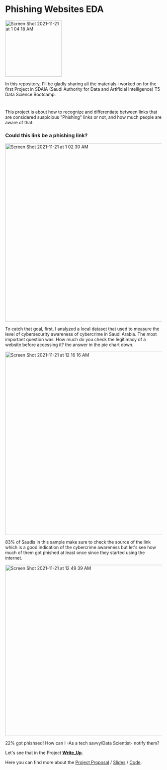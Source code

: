 # Phishing Websites EDA

<img width="181" alt="Screen Shot 2021-11-21 at 1 04 18 AM" src="https://user-images.githubusercontent.com/93079431/142742160-1679e11b-819b-4eea-8d6e-caf1508c1353.png">

In this repository, I'll be gladly sharing all the materials i worked on for the first Project in SDAIA (Saudi Authority for Data and Artificial Intelligence) T5 Data Science Bootcamp.

#



This project is about how to recognize and differentiate between links that are considered suspicious "Phishing" links or not, and how much people are aware of that.


### Could this link be a phishing link?




<img width="572" alt="Screen Shot 2021-11-21 at 1 02 30 AM" src="https://user-images.githubusercontent.com/93079431/142742138-1fb31163-b0d7-487b-9f7e-1bdd0c486497.png">

To catch that goal, first, I analyzed a local dataset that used to measure the level of cybersecurity awareness of cybercrime in Saudi Arabia.
The most important question was: How much do you check the legitimacy of a website before accessing it?
the answer in the pie chart down.

<img width="588" alt="Screen Shot 2021-11-21 at 12 16 16 AM" src="https://user-images.githubusercontent.com/93079431/142741659-860c05a6-9ac7-4149-b686-feec028ec813.png">

83% of Saudis in this sample make sure to check the source of the link which is a good indication of the cybercrime awareness but let's see how much of them got phished at least once since they started using the internet.

<img width="549" alt="Screen Shot 2021-11-21 at 12 49 39 AM" src="https://user-images.githubusercontent.com/93079431/142741869-ef88de61-98e7-408f-afbf-c653158d4188.png">

22% got phishsed! How can I -As a tech savvy/Data Scientist- notify them?

Let's see that in the Project **[Write_Up](https://github.com/GhadeerG/Phishing-Websites/blob/main/Write_Up.md)**.

Here you can find more about the [Project Proposal](https://github.com/GhadeerG/Phishing-Websites/blob/main/Project%20Proposal.md) / [Slides](https://github.com/GhadeerG/Phishing-Websites/blob/main/Phishing%20Websites%20EDA.pptx) / [Code](https://github.com/GhadeerG/Phishing-Websites/blob/main/Phishing%20Websites%20EDA.ipynb).


